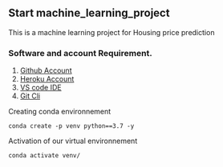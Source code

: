 ## Start machine_learning_project
This is a machine learning project for Housing price prediction

### Software and account Requirement.

1. [Github Account](https://github.com)
2. [Heroku Account](https://dashboard.herokuapp.com)
3. [VS code IDE](https://code.visualstudio.com/download)
4. [Git Cli](https://www.git-scm.com/downloads)


Creating conda environnement
```
conda create -p venv python==3.7 -y
```
Activation of our  virtual environnement
```
conda activate venv/
```



